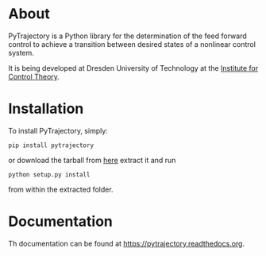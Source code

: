About
=====

PyTrajectory is a Python library for the determination of the feed forward control 
to achieve a transition between desired states of a nonlinear control system.

It is being developed at Dresden University of Technology at the 
[Institute for Control Theory](http://www.et.tu-dresden.de/rst/).


Installation
============

To install PyTrajectory, simply:

    pip install pytrajectory

or download the tarball from [here](https://bitbucket.org/akunze3/pytrajectory/downloads) extract it and run

    python setup.py install

from within the extracted folder.

   
Documentation
=============

Th documentation can be found at <https://pytrajectory.readthedocs.org>.

